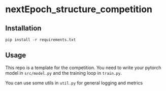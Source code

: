 # nextEpoch_structure_competition

## Installation
```
pip install -r requirements.txt
```

## Usage
This repo is a template for the competition. You need to write your pytorch model in `src/model.py` and the training loop in `train.py`.

You can use some utils in `util.py` for general logging and metrics